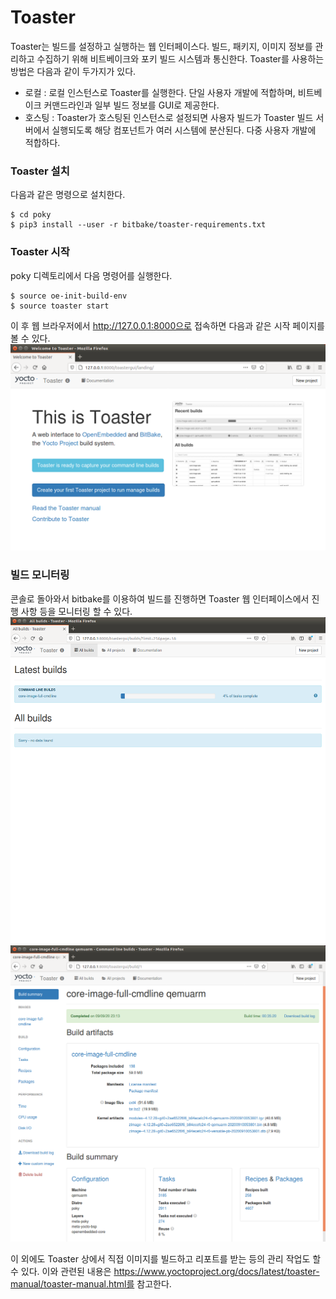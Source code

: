 # Toaster

Toaster는 빌드를 설정하고 실행하는 웹 인터페이스다. 빌드, 패키지, 이미지 정보를 관리하고 수집하기 위해 비트베이크와 포키 빌드 시스템과 통신한다. Toaster를 사용하는 방법은 다음과 같이 두가지가 있다.
* 로컬 : 로컬 인스턴스로 Toaster를 실행한다. 단일 사용자 개발에 적합하며, 비트베이크 커맨드라인과 일부 빌드 정보를 GUI로 제공한다.
* 호스팅 : Toaster가 호스팅된 인스턴스로 설정되면 사용자 빌드가 Toaster 빌드 서버에서 실행되도록 해당 컴포넌트가 여러 시스템에 분산된다. 다중 사용자 개발에 적합하다.

### Toaster 설치

다음과 같은 명령으로 설치한다.
```console
$ cd poky
$ pip3 install --user -r bitbake/toaster-requirements.txt
```

### Toaster 시작

poky 디렉토리에서 다음 명령어를 실행한다.
```console
$ source oe-init-build-env
$ source toaster start
```

이 후 웹 브라우저에서 http://127.0.0.1:8000으로 접속하면 다음과 같은 시작 페이지를 볼 수 있다.
![toaster_start](https://github.com/pr0gr4m/yocto/blob/master/img/toaster/1.png?raw=true)


### 빌드 모니터링

콘솔로 돌아와서 bitbake를 이용하여 빌드를 진행하면 Toaster 웹 인터페이스에서 진행 사항 등을 모니터링 할 수 있다.
![toaster_monitor](https://github.com/pr0gr4m/yocto/blob/master/img/toaster/4.png?raw=true)
![toaster_finish](https://github.com/pr0gr4m/yocto/blob/master/img/toaster/5.png?raw=true)

이 외에도 Toaster 상에서 직접 이미지를 빌드하고 리포트를 받는 등의 관리 작업도 할 수 있다. 이와 관련된 내용은 https://www.yoctoproject.org/docs/latest/toaster-manual/toaster-manual.html를 참고한다.
